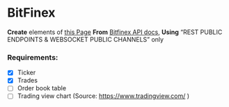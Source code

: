 # BitFinex
__Create__ elements of [this Page](https://www.bitfinex.com/demo)
__From__  [Bitfinex API docs](https://docs.bitfinex.com/docs), 
__Using__ “REST PUBLIC ENDPOINTS & WEBSOCKET PUBLIC CHANNELS” only

### Requirements:
- [x] Ticker
- [x] Trades
- [ ] Order book table
- [ ] Trading view chart (Source: https://www.tradingview.com/ )
